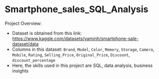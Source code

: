 # Smartphone_sales_SQL_Analysis

Project Overview:
- Dataset is obtained from this link: https://www.kaggle.com/datasets/yaminh/smartphone-sale-dataset/data
- Columns in this dataset:
  `Brand`, `Model`, `Color`, `Memory`, `Storage`, `Camera`, `Mobile`, `Rating`, `Selling_Price`, `Original_Price`, `Discount`, `discount_percentage`
- Here, the skills used in this project are SQL, data analysis, business insights
